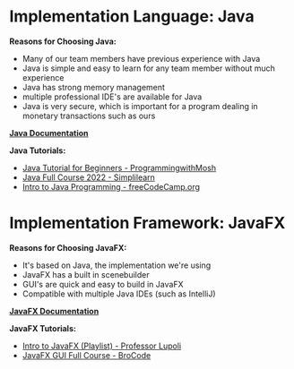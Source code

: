 # Implementation Language: Java

**Reasons for Choosing Java:**
 - Many of our team members have previous experience with Java
 - Java is simple and easy to learn for any team member without much experience
 -  Java has strong memory management
 - multiple professional IDE's are available for Java
 - Java is very secure, which is important for a program dealing in monetary transactions such as ours

[**Java Documentation**](https://docs.oracle.com/en/java/javase/21/)

**Java Tutorials:**
 - [Java Tutorial for Beginners - ProgrammingwithMosh](https://www.youtube.com/watch?v=eIrMbAQSU34&ab_channel=ProgrammingwithMosh)
 - [Java Full Course 2022 - Simplilearn](https://www.youtube.com/watch?v=CFD9EFcNZTQ&ab_channel=Simplilearn)
 - [Intro to Java Programming - freeCodeCamp.org](https://www.youtube.com/watch?v=GoXwIVyNvX0&ab_channel=freeCodeCamp.org)



# Implementation Framework: JavaFX

**Reasons for Choosing JavaFX:**
 - It's based on Java, the implementation we're using
 - JavaFX has a built in scenebuilder
 - GUI's are quick and easy to build in JavaFX
 - Compatible with multiple Java IDEs (such as IntelliJ)
 
[**JavaFX Documentation**](https://openjfx.io/)

**JavaFX Tutorials:**
 - [Intro to JavaFX (Playlist) - Professor Lupoli](https://www.youtube.com/playlist?list=PLUg55fjW433pDuFAblbe6oCLsmyu9r4_B)
 - [JavaFX GUI Full Course - BroCode](https://www.youtube.com/watch?v=9XJicRt_FaI&ab_channel=BroCode)
